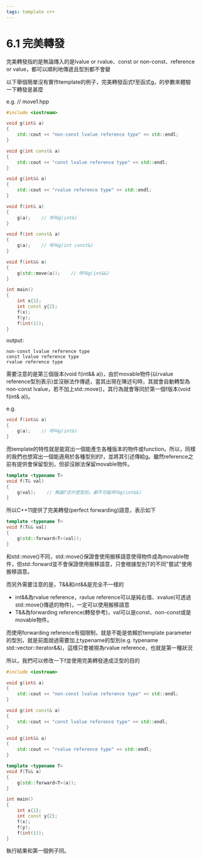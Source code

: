 ```yaml
---
tags: template c++
---
```


# 6.1 完美轉發
完美轉發指的是無論傳入的是lvalue or rvalue、const or non-const、reference or value，都可以順利地傳遞且型別都不會變

以下舉個簡單沒有實作template的例子，完美轉發函式f至函式g，的參數來體驗一下轉發是甚麼

e.g.
// move1.hpp
```cpp
#include <iostream>

void g(int& a)
{
    std::cout << "non-const lvalue reference type" << std::endl;
}

void g(int const& a)
{
    std::cout << "const lvalue reference type" << std::endl;
}

void g(int&& a)
{
    std::cout << "rvalue reference type" << std::endl;
}

void f(int& a)
{
    g(a);    // 呼叫g(int&)
}

void f(int const& a)
{
    g(a);    // 呼叫g(int const&)
}

void f(int&& a)
{
    g(std::move(a));    // 呼叫g(int&&)
}

int main()
{
    int x{1};
    int const y{2};
    f(x);
    f(y);
    f(int(1));
}
```

output:
```
non-const lvalue reference type
const lvalue reference type
rvalue reference type
```

需要注意的是第三個版本(void f(int&& a))，由於movable物件(以rvalue reference型別表示)並沒辦法作傳遞，當其出現在陳述句時，其就會自動轉型為non-const lvalue，若不加上std::move()，其行為就會等同於第一個f版本(void f(int& a))。

e.g.
```cpp
void f(int&& a)
{
    g(a);    // 呼叫g(int&)
}
```

而template的特性就是能寫出一個能產生各種版本的物件或function。所以，同樣的我們也想寫出一個能適用於各種型別的f，並將其引述傳給g。雖然reference之前有提供會保留型別，但卻沒辦法保留movable物件。

```cpp
template <typename T>
void f(T& val)
{
    g(val);    // 無論T式什麼型別，都不可能呼叫g(int&&)
}
```

所以C++11提供了完美轉發(perfect forwarding)語意，表示如下

```cpp
template <typename T>
void f(T&& val)
{
    g(std::forward<T>(val));
}
```

和std::move()不同，std::move()保證會使用搬移語意使得物件成為movable物件，但std::forward並不會保證使用搬移語意，只會根據型別T的不同"嘗試"使用搬移語意。

而另外需要注意的是，T&&和int&&是完全不一樣的
- int&&為rvalue reference，ravlue reference可以是純右值、xvalue(可透過std::move()傳遞的物件)，一定可以使用搬移語意
- T&&為forwarding reference(轉發參考)，val可以是const、non-const或是movable物件。

而使用forwarding reference有個限制，就是不能是依賴於template parameter的型別，就是前面說過需要加上typename的型別(e.g. typename std::vector<T>::iterator&&)，這樣只會被視為rvalue reference，也就是第一種狀況

所以，我們可以修改一下f並使用完美轉發達成泛型的目的
```cpp
#include <iostream>

void g(int& a)
{
    std::cout << "non-const lvalue reference type" << std::endl;
}

void g(int const& a)
{
    std::cout << "const lvalue reference type" << std::endl;
}

void g(int&& a)
{
    std::cout << "rvalue reference type" << std::endl;
}

template <typename T>
void f(T&& a)
{
    g(std::forward<T>(a));
}

int main()
{
    int x{1};
    int const y{2};
    f(x);
    f(y);
    f(int(1));
}
```

執行結果和第一個例子同。
